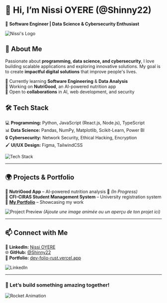 

# 👋 Hi, I’m **Nissi OYERE** (@Shinny22)  

🚀 **Software Engineer | Data Science & Cybersecurity Enthusiast**  

![Nissi's Logo](https://yourlogoURL.com/logo.png)   

## 👀 About Me  
Passionate about **programming, data science, and cybersecurity**, I love building scalable applications and exploring innovative solutions. My goal is to create **impactful digital solutions** that improve people's lives.  

🔹 Currently learning **Software Engineering** & **Data Analysis**  
🔹 Working on **NutriGood**, an AI-powered nutrition app  
🔹 Open to **collaborations** in AI, web development, and security  



## 🛠️ **Tech Stack**  
💻 **Programming:** Python, JavaScript (React.js, Node.js), TypeScript  
📊 **Data Science:** Pandas, NumPy, Matplotlib, Scikit-Learn, Power BI  
🔒 **Cybersecurity:** Network Security, Ethical Hacking, Encryption  
🖌️ **UI/UX Design:** Figma, TailwindCSS  

![Tech Stack]([https://yourimageURL.com/tech-stack.png](https://www.lummi.ai/3d/futuristic-tech-environment-2squ4))    

---

## 🌍 **Projects & Portfolio**  
🔹 **NutriGood App** – AI-powered nutrition analysis 📱 *(In Progress)*  
🔹 **CFI-CIRAS Student Management System** – University registration system  
🔹 **[My Portfolio](https://dev-folio-rust.vercel.app)** – Showcasing my work  

![Project Preview](https://yourimageURL.com/project-preview.gif)  *(Ajoute une image animée ou un aperçu de ton projet ici)*  

---

## 📫 **Connect with Me**  
🔗 **LinkedIn:** [Nissi OYERE](https://www.linkedin.com/in/nissi-oyere-a17554262/)  
🌐 **GitHub:** [@Shinny22](https://github.com/Shinny22)  
💼 **Portfolio:** [dev-folio-rust.vercel.app](https://dev-folio-rust.vercel.app)  

![LinkedIn](https://yourimageURL.com/linkedin-icon.png)

---

### 🚀 Let’s build something amazing together!  
![Rocket Animation]([https://yourimageURL.com/rocket-animation.gif](https://www.lummi.ai/3d/minimalist-isometric-office-scene-0qkpb)) 

